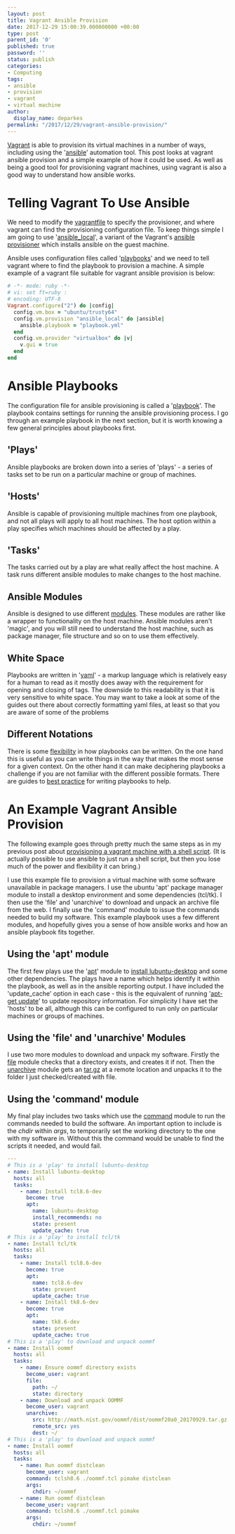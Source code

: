 ```yaml
---
layout: post
title: Vagrant Ansible Provision
date: 2017-12-29 15:00:39.000000000 +00:00
type: post
parent_id: '0'
published: true
password: ''
status: publish
categories:
- Computing
tags:
- ansible
- provision
- vagrant
- virtual machine
author:
  display_name: deparkes
permalink: "/2017/12/29/vagrant-ansible-provision/"
---
```

<a href="https://www.vagrantup.com/">Vagrant</a> is able to provision its virtual machines in a number of ways, including using the '<a href="https://www.ansible.com/">ansible</a>' automation tool. This post looks at vagrant ansible provision and a simple example of how it could be used. As well as being a good tool for provisioning vagrant machines, using vagrant is also a good way to understand how ansible works.
<h1>Telling Vagrant To Use Ansible</h1>
We need to modify the <a href="https://www.vagrantup.com/docs/vagrantfile/">vagrantfile</a> to specify the provisioner, and where vagrant can find the provisioning configuration file. To keep things simple I am going to use '<a href="https://www.vagrantup.com/docs/provisioning/ansible_local.html">ansible_local</a>', a variant of the Vagrant's <a href="https://www.vagrantup.com/docs/provisioning/ansible.html">ansible provisioner</a> which installs ansible on the guest machine.

Ansible uses configuration files called '<a href="https://www.digitalocean.com/community/tutorials/how-to-create-ansible-playbooks-to-automate-system-configuration-on-ubuntu">playbooks</a>' and we need to tell vagrant where to find the playbook to provision a machine. A simple example of a vagrant file suitable for vagrant ansible provision is below:

```ruby
# -*- mode: ruby -*-
# vi: set ft=ruby :
# encoding: UTF-8
Vagrant.configure("2") do |config|
  config.vm.box = "ubuntu/trusty64"
  config.vm.provision "ansible_local" do |ansible|
    ansible.playbook = "playbook.yml"
  end
  config.vm.provider "virtualbox" do |v|
    v.gui = true
  end
end
```
<h1>Ansible Playbooks</h1>
The configuration file for ansible provisioning is called a '<a href="http://docs.ansible.com/ansible/latest/playbooks_intro.html">playbook</a>'. The playbook contains settings for running the ansible provisioning process. I go through an example playbook in the next section, but it is worth knowing a few general principles about playbooks first.
<h2>'Plays'</h2>
Ansible playbooks are broken down into a series of 'plays' - a series of tasks set to be run on a particular machine or group of machines.
<h2>'Hosts'</h2>
Ansible is capable of provisioning multiple machines from one playbook, and not all plays will apply to all host machines. The host option within a play specifies which machines should be affected by a play.
<h2>'Tasks'</h2>
The tasks carried out by a play are what really affect the host machine. A task runs different ansible modules to make changes to the host machine.
<h2>Ansible Modules</h2>
Ansible is designed to use different <a href="http://docs.ansible.com/ansible/latest/dev_guide/developing_modules.html">modules</a>. These modules are rather like a wrapper to functionality on the host machine. Ansible modules aren't 'magic', and you will still need to understand the host machine, such as package manager, file structure and so on to use them effectively.
<h2>White Space</h2>
Playbooks are written in '<a href="https://en.wikipedia.org/wiki/YAML">yaml</a>' - a markup language which is relatively easy for a human to read as it mostly does away with the requirement for opening and closing of tags. The downside to this readability is that it is very sensitive to white space. You may want to take a look at some of the guides out there about correctly formatting yaml files, at least so that you are aware of some of the problems
<h2>Different Notations</h2>
There is some <a href="https://www.jeffgeerling.com/blog/yaml-best-practices-ansible-playbooks-tasks">flexibility</a> in how playbooks can be written. On the one hand this is useful as you can write things in the way that makes the most sense for a given context. On the other hand it can make deciphering playbooks a challenge if you are not familiar with the different possible formats. There are guides to <a href="https://www.ansible.com/blog/ansible-best-practices-essentials">best practice</a> for writing playbooks to help.
<h1>An Example Vagrant Ansible Provision</h1>
The following example goes through pretty much the same steps as in my previous post about <a href="{{site.baseurl}}/2017/12/07/vagrant-shell-script-provision/">provisioning a vagrant machine with a shell script</a>. (It is actually possible to use ansible to just run a shell script, but then you lose much of the power and flexibility it can bring.)

I use this example file to provision a virtual machine with some software unavailable in package managers. I use the ubuntu 'apt' package manager module to install a desktop environment and some dependencies (tcl/tk). I then use the 'file' and 'unarchive' to download and unpack an archive file from the web. I finally use the 'command' module to issue the commands needed to build my software. This example playbook uses a few different modules, and hopefully gives you a sense of how ansible works and how an ansible playbook fits together.
<h2>Using the 'apt' module</h2>
The first few plays use the '<a href="http://docs.ansible.com/ansible/latest/apt_module.html">apt</a>' module to <a href="{{site.baseurl}}/2017/10/27/provision-desktop-environment-vagrant/">install lubuntu-desktop</a> and some other dependencies. The plays have a name which helps identify it within the playbook, as well as in the ansible reporting output. I have included the 'update_cache' option in each case - this is the equivalent of running '<a href="https://askubuntu.com/questions/222348/what-does-sudo-apt-get-update-do">apt-get update</a>' to update repository information. For simplicity I have set the 'hosts' to be all, although this can be configured to run only on particular machines or groups of machines.
<h2>Using the 'file' and 'unarchive' Modules</h2>
I use two more modules to download and unpack my software. Firstly the <a href="http://docs.ansible.com/ansible/latest/file_module.html">file</a> module checks that a directory exists, and creates it if not. Then the <a href="http://docs.ansible.com/ansible/latest/unarchive_module.html">unarchive</a> module gets an <a href="https://askubuntu.com/questions/25347/what-command-do-i-need-to-unzip-extract-a-tar-gz-file">tar.gz</a> at a remote location and unpacks it to the folder I just checked/created with file.
<h2>Using the 'command' module</h2>
My final play includes two tasks which use the <a href="http://docs.ansible.com/ansible/latest/list_of_commands_modules.html">command</a> module to run the commands needed to build the software. An important option to include is the <em>chdir</em> within <em>args</em>, to temporarily set the working directory to the one with my software in. Without this the command would be unable to find the scripts it needed, and would fail.

```yaml
---
# This is a 'play' to install lubuntu-desktop
- name: Install lubuntu-desktop
  hosts: all
  tasks:
    - name: Install tcl8.6-dev
      become: true
      apt:
        name: lubuntu-desktop
        install_recommends: no
        state: present
        update_cache: true
# This is a 'play' to install tcl/tk
- name: Install tcl/tk
  hosts: all
  tasks:
    - name: Install tcl8.6-dev
      become: true
      apt:
        name: tcl8.6-dev
        state: present
        update_cache: true
    - name: Install tk8.6-dev
      become: true
      apt:
        name: tk8.6-dev
        state: present
        update_cache: true
# This is a 'play' to download and unpack oommf
- name: Install oommf
  hosts: all
  tasks:
    - name: Ensure oommf directory exists
      become_user: vagrant
      file:
        path: ~/
        state: directory
    - name: Download and unpack OOMMF
      become_user: vagrant
      unarchive:
        src: http://math.nist.gov/oommf/dist/oommf20a0_20170929.tar.gz
        remote_src: yes
        dest: ~/
# This is a 'play' to download and unpack oommf
- name: Install oommf
  hosts: all
  tasks:
    - name: Run oommf distclean
      become_user: vagrant
      command: tclsh8.6 ./oommf.tcl pimake distclean
      args:
        chdir: ~/oommf
    - name: Run oommf distclean
      become_user: vagrant
      command: tclsh8.6 ./oommf.tcl pimake
      args:
        chdir: ~/oommf
```
